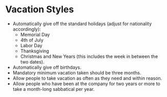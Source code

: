 # Vacation Styles

- Automatically give off the standard holidays (adjust for nationality accordingly):
    - Memorial Day
    - 4th of July
    - Labor Day
    - Thanksgiving
    - Christmas and New Years (this includes the week in between the two dates).
- Automatically give off birthdays.
- Mandatory minimum vacation taken should be three months.
- Allow people to take vacation as often as they need and within reason.
- Allow people who have been at the company for two years or more to take a month-long sabbatical
  per year.
